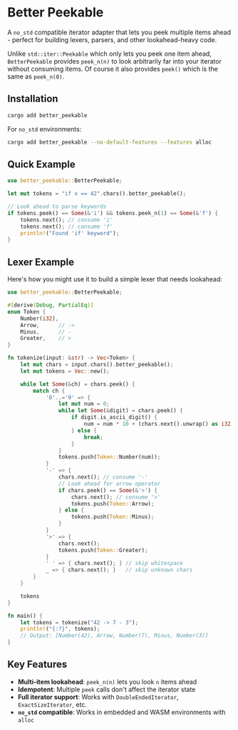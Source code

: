 # Better Peekable

A `no_std` compatible iterator adapter that lets you peek multiple items ahead - perfect for building lexers, parsers, and other lookahead-heavy code.

Unlike `std::iter::Peekable` which only lets you peek one item ahead, `BetterPeekable` provides `peek_n(n)` to look arbitrarily far into your iterator without consuming items. Of course it also provides `peek()` which is the same as `peek_n(0)`.

## Installation

```sh
cargo add better_peekable
```

For `no_std` environments:

```sh
cargo add better_peekable --no-default-features --features alloc
```

## Quick Example

```rust
use better_peekable::BetterPeekable;

let mut tokens = "if x == 42".chars().better_peekable();

// Look ahead to parse keywords
if tokens.peek() == Some(&'i') && tokens.peek_n(1) == Some(&'f') {
    tokens.next(); // consume 'i'
    tokens.next(); // consume 'f'
    println!("Found 'if' keyword");
}
```

## Lexer Example

Here's how you might use it to build a simple lexer that needs lookahead:

```rust
use better_peekable::BetterPeekable;

#[derive(Debug, PartialEq)]
enum Token {
    Number(i32),
    Arrow,      // ->
    Minus,      // -
    Greater,    // >
}

fn tokenize(input: &str) -> Vec<Token> {
    let mut chars = input.chars().better_peekable();
    let mut tokens = Vec::new();

    while let Some(&ch) = chars.peek() {
        match ch {
            '0'..='9' => {
                let mut num = 0;
                while let Some(&digit) = chars.peek() {
                    if digit.is_ascii_digit() {
                        num = num * 10 + (chars.next().unwrap() as i32 - '0' as i32);
                    } else {
                        break;
                    }
                }
                tokens.push(Token::Number(num));
            }
            '-' => {
                chars.next(); // consume '-'
                // Look ahead for arrow operator
                if chars.peek() == Some(&'>') {
                    chars.next(); // consume '>'
                    tokens.push(Token::Arrow);
                } else {
                    tokens.push(Token::Minus);
                }
            }
            '>' => {
                chars.next();
                tokens.push(Token::Greater);
            }
            ' ' => { chars.next(); } // skip whitespace
            _ => { chars.next(); }   // skip unknown chars
        }
    }

    tokens
}

fn main() {
    let tokens = tokenize("42 -> 7 - 3");
    println!("{:?}", tokens);
    // Output: [Number(42), Arrow, Number(7), Minus, Number(3)]
}
```

## Key Features

- **Multi-item lookahead**: `peek_n(n)` lets you look `n` items ahead
- **Idempotent**: Multiple `peek` calls don't affect the iterator state
- **Full iterator support**: Works with `DoubleEndedIterator`, `ExactSizeIterator`, etc.
- **`no_std` compatible**: Works in embedded and WASM environments with `alloc`
